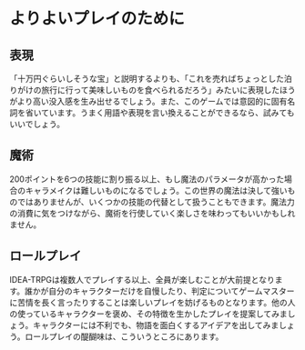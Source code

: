   
  
# よりよいプレイのために  
  
## 表現  
  
「十万円ぐらいしそうな宝」と説明するよりも、「これを売ればちょっとした泊りがけの旅行に行って美味しいものを食べられるだろう」みたいに表現したほうがより高い没入感を生み出せるでしょう。また、このゲームでは意図的に固有名詞を省いています。うまく用語や表現を言い換えることができるなら、試みてもいいでしょう。  
  
## 魔術  
  
200ポイントを6つの技能に割り振る以上、もし魔法のパラメータが高かった場合のキャラメイクは難しいものになるでしょう。この世界の魔法は決して強いものではありませんが、いくつかの技能の代替として扱うこともできます。魔法力の消費に気をつけながら、魔術を行使していく楽しさを味わってもいいかもしれません。  
  
## ロールプレイ  
  
IDEA-TRPGは複数人でプレイする以上、全員が楽しむことが大前提となります。誰かが自分のキャラクターだけを自慢したり、判定についてゲームマスターに苦情を長く言ったりすることは楽しいプレイを妨げるものとなります。他の人の使っているキャラクターを褒め、その特徴を生かしたプレイを提案してみましょう。キャラクターには不利でも、物語を面白くするアイデアを出してみましょう。ロールプレイの醍醐味は、こういうところにあります。  
  
